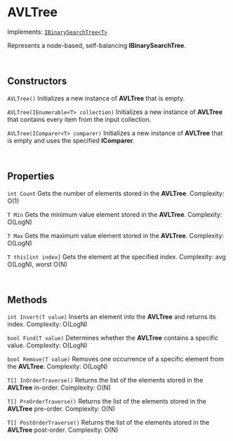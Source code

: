 # AVLTree

Implements: [`IBinarySearchTree<T>`](IBinarySearchTree.md)

Represents a node-based, self-balancing **IBinarySearchTree<T>**.

<br>

## Constructors

`AVLTree()` Initializes a new instance of **AVLTree<T>** that is empty.

`AVLTree(IEnumerable<T> collection)` Initializes a new instance of **AVLTree<T>** that contains every item from the input collection.

`AVLTree(IComparer<T> comparer)` Initializes a new instance of **AVLTree<T>** that is empty and uses the specified **IComparer<T>**.

<br>

## Properties

`int Count` Gets the number of elements stored in the **AVLTree<T>**. Complexity: O(1)

`T Min` Gets the minimum value element stored in the **AVLTree<T>**. Complexity: O(LogN)

`T Max` Gets the maximum value element stored in the **AVLTree<T>**. Complexity: O(LogN)

`T this[int index]` Gets the element at the specified index. Complexity: avg O(LogN), worst O(N)

<br>

## Methods

`int Insert(T value)` Inserts an element into the **AVLTree<T>** and returns its index. Complexity: O(LogN)

`bool Find(T value)` Determines whether the **AVLTree<T>** contains a specific value. Complexity: O(LogN)

`bool Remove(T value)` Removes one occurrence of a specific element from the **AVLTree<T>**. Complexity: O(LogN)

`T[] InOrderTraverse()` Returns the list of the elements stored in the **AVLTree<T>** in-order. Complexity: O(N)

`T[] PreOrderTraverse()` Returns the list of the elements stored in the **AVLTree<T>** pre-order. Complexity: O(N)

`T[] PostOrderTraverse()` Returns the list of the elements stored in the **AVLTree<T>** post-order. Complexity: O(N)
